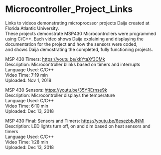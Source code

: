 # Microcontroller_Project_Links

Links to videos demonstrating microprocssor projects Daija created at Florida Atlantic University.  
These projects demonstrate MSP430 Microcontrollers were programmed using C/C++.
Each video shows Daija explaining and displaying the documentation for the project and how the sensors were coded,  
and shows Daija demostrating the completed, fully functioning projects.  

MSP 430 Timers: https://youtu.be/xkYtaXf3CMk  
Description: Microcontroller blinks based on timers and interrupts  
Language Used: C/C++  
Video Time: 7:19 min  
Uploaded: Nov 1, 2018  

MSP 430 Sensors: https://youtu.be/35YRErnse9k  
Description: Microcontroller displays the temperature  
Language Used: C/C++  
Video Time: 6:10 min  
Uploaded: Dec 13, 2018  


MSP 430 Final: Sensors and Timers: https://youtu.be/6esezbbJNMI  
Description: LED lights turn off, on and dim based on heat sensors and timers  
Language Used: C/C++  
Video Time: 1:28 min  
Uploaded: Dec 13, 2018   



